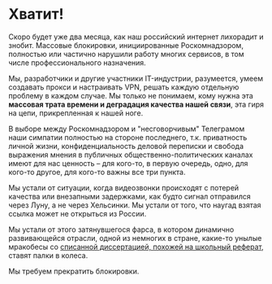 # Хватит!

Скоро будет уже два месяца, как наш российский интернет лихорадит и знобит. Массовые блокировки, инициированные Роскомнадзором, полностью или частично нарушили работу многих сервисов, в том числе профессионального назначения.

Мы, разработчики и другие участники IT-индустрии, разумеется, умеем создавать прокси и настраивать VPN, решать каждую отдельную проблему в каждом случае. Мы только не понимаем, кому нужна эта **массовая трата времени и деградация качества нашей связи**, эта гиря на цепи, прикрепленная к нашей ноге.

В выборе между Роскомнадзором и "несговорчивым" Телеграмом наши симпатии полностью на стороне последнего, т.к. приватность  личной жизни, конфиденциальность деловой переписки и свобода выражения мнения в публичных общественно-политических каналах имеют для нас ценность – для кого-то, в первую очередь, одно, для кого-то другое, для кого-то важны все три пункта.

Мы устали от ситуации, когда видеозвонки происходят с потерей качества или внезапными задержками, как будто сигнал отправился через Луну, а не через Хельсинки. Мы устали от того, что наугад взятая ссылка может не открыться из России. 

Мы устали от этого затянувшегося фарса, в котором динамично развивающейся отрасли, одной из немногих в стране, какие-то унылые мракобесы со [списанной диссертацией, похожей на школьный реферат](https://www.dissernet.org/expertise/zharovaa2003.htm), ставят палки в колеса.

Мы требуем прекратить блокировки.
